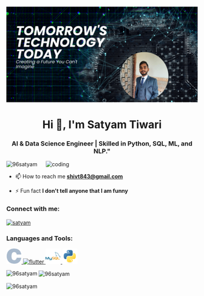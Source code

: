 ![logo](https://github.com/96satyam/96satyam/blob/main/Black%20and%20Blue%20Futuristic%20Technology%20Banner%20Landscape.jpg)

<h1 align="center">Hi 👋, I'm Satyam Tiwari</h1>
<h3 align="center">AI & Data Science Engineer | Skilled in Python, SQL, ML, and NLP."</h3>
<img align="right" alt="coding" width="400" src="https://user-images.githubusercontent.com/55389276/140866485-8fb1c876-9a8f-4d6a-98dc-08c4981eaf70.gif">


<p align="left"> <img src="https://komarev.com/ghpvc/?username=96satyam&label=Profile%20views&color=0e75b6&style=flat" alt="96satyam" /> </p>

- 📫 How to reach me **shivt843@gmail.com**

- ⚡ Fun fact **I don't tell anyone that I am funny**

<h3 align="left">Connect with me:</h3>
<p align="left">
<a href="https://linkedin.com/in/satyam" target="blank"><img align="center" src="https://raw.githubusercontent.com/rahuldkjain/github-profile-readme-generator/master/src/images/icons/Social/linked-in-alt.svg" alt="satyam" height="30" width="40" /></a>
</p>

<h3 align="left">Languages and Tools:</h3>
<p align="left"> <a href="https://www.cprogramming.com/" target="_blank" rel="noreferrer"> <img src="https://raw.githubusercontent.com/devicons/devicon/master/icons/c/c-original.svg" alt="c" width="40" height="40"/> </a> <a href="https://flutter.dev" target="_blank" rel="noreferrer"> <img src="https://www.vectorlogo.zone/logos/flutterio/flutterio-icon.svg" alt="flutter" width="40" height="40"/> </a> <a href="https://www.mysql.com/" target="_blank" rel="noreferrer"> <img src="https://raw.githubusercontent.com/devicons/devicon/master/icons/mysql/mysql-original-wordmark.svg" alt="mysql" width="40" height="40"/> </a> <a href="https://www.python.org" target="_blank" rel="noreferrer"> <img src="https://raw.githubusercontent.com/devicons/devicon/master/icons/python/python-original.svg" alt="python" width="40" height="40"/> </a> </p>

<p><img align="left" src="https://github-readme-stats.vercel.app/api/top-langs?username=96satyam&show_icons=true&locale=en&layout=compact" alt="96satyam" /></p>

<p>&nbsp;<img align="center" src="https://github-readme-stats.vercel.app/api?username=96satyam&show_icons=true&locale=en" alt="96satyam" /></p>

<p><img align="center" src="https://github-readme-streak-stats.herokuapp.com/?user=96satyam&" alt="96satyam" /></p>
